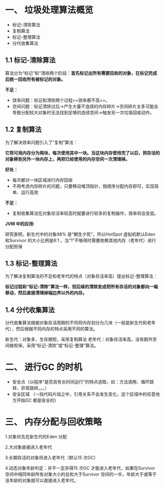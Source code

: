 # 一、 垃圾处理算法概览

- 标记-清除算法
- 复制算法
- 标记-整理算法
- 分代收集算法


## 1.1 标记-清除算法

算法分为“标记”和“清除两个阶段：**首先标记出所有需要回收的对象，在标记完成后统一回收所有被标记的对象。**

**不足：**

- 效率问题：标记和清除两个过程==效率都不高==。
- 空间问题：标记清除过后->产生大量不连续的内存碎片->空间碎片太多可能会导致分配较大对象时无法找到足够的连续空间->触发另一次垃圾回收动作。


## 1.2 复制算法

为了解决效率问题引入了“复制”算法：

**它将可用内存分为两块，每次使用其中一块。当这块内存使用完了以后，把存活的对象移到另外一块内存上，再把已经使用的内存空间一次清理掉。**


**好处：**

- 每次都对一块区域进行内存回收
- 不用考虑内存碎片的问题，只要移动堆顶指针，按顺序分配内存即可，实现简单、运行高效

**不足：**

- 复制收集算法在对象存活率较高时就要进行较多的复制操作，效率将会变低。

**JVM 中的应用:**

研究表明，新生代中的对象98% 是“朝生夕死”，所以HotSpot 虚拟机默认Eden 和Survivor 的大小比例是8:1 。当“1”不够用时需要依赖其他内存（老年代）进行分配担保

## 1.3 标记-整理算法

为了解决复制算法的不足和老年代的特点（对象存活率高）提出标记-整理算法：

**标记过程和“标记-清除”算法一样，但后续的清除变成把所有存活的对象都向一端移动，然后直接清理掉端边界以外的内存。**


## 1.4 分代收集算法

分代收集算法根据对象存活周期的不同将内存划分为几块（一般是新生代和老年代），然后根据不同内存的特点采用不同的算法。

新生代：对象多，生存期短，采用复制算法
老年代：对象存活率高，没有额外空间做担保，采用“标记-清除”或“标记-整理”算法。

# 二、 进行GC 的时机

- 安全点（以程序“是否具有长时间运行”的特点选取，如：方法调用、循环跳转、异常跳转。。。）
- 安全区域 （一段代码片段之中，引用关系不会发生变化，这个区域中的任意地方开始GC 都是安全的）

# 三、 内存分配与回收策略

1.对象优先在新生代的Eden 分配

2.大对象直接进入老年代

3.长期存活的对象将进入老年代（默认15 次GC）

4.动态对象年龄判定：并不一定非得15 次GC 才能进入老年代，如果在Survivor 空间中相同年龄所有对象大小的总和大于Survivor 空间的一半，年龄大于或等于该年龄的对象就可以直接进入老年代。
